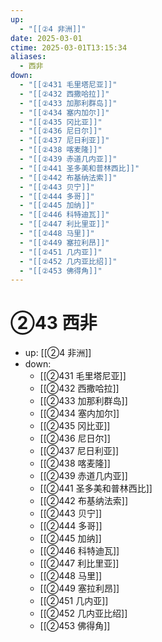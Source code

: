 ```yaml
---
up:
  - "[[②4 非洲]]"
date: 2025-03-01
ctime: 2025-03-01T13:15:34
aliases:
  - 西非
down:
  - "[[②431 毛里塔尼亚]]"
  - "[[②432 西撒哈拉]]"
  - "[[②433 加那利群岛]]"
  - "[[②434 塞内加尔]]"
  - "[[②435 冈比亚]]"
  - "[[②436 尼日尔]]"
  - "[[②437 尼日利亚]]"
  - "[[②438 喀麦隆]]"
  - "[[②439 赤道几内亚]]"
  - "[[②441 圣多美和普林西比]]"
  - "[[②442 布基纳法索]]"
  - "[[②443 贝宁]]"
  - "[[②444 多哥]]"
  - "[[②445 加纳]]"
  - "[[②446 科特迪瓦]]"
  - "[[②447 利比里亚]]"
  - "[[②448 马里]]"
  - "[[②449 塞拉利昂]]"
  - "[[②451 几内亚]]"
  - "[[②452 几内亚比绍]]"
  - "[[②453 佛得角]]"
---
```


# ②43 西非

- up: [[②4 非洲]]
- down:	
	- [[②431 毛里塔尼亚]]
	- [[②432 西撒哈拉]]
	- [[②433 加那利群岛]]
	- [[②434 塞内加尔]]
	- [[②435 冈比亚]]
	- [[②436 尼日尔]]
	- [[②437 尼日利亚]]
	- [[②438 喀麦隆]]
	- [[②439 赤道几内亚]]
	- [[②441 圣多美和普林西比]]
	- [[②442 布基纳法索]]
	- [[②443 贝宁]]
	- [[②444 多哥]]
	- [[②445 加纳]]
	- [[②446 科特迪瓦]]
	- [[②447 利比里亚]]
	- [[②448 马里]]
	- [[②449 塞拉利昂]]
	- [[②451 几内亚]]
	- [[②452 几内亚比绍]]
	- [[②453 佛得角]]
	
